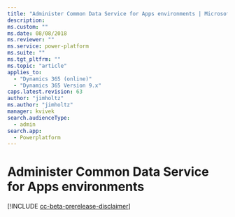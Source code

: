 ```yaml
---
title: "Administer Common Data Service for Apps environments | MicrosoftDocs"
description:
ms.custom: ""
ms.date: 08/08/2018
ms.reviewer: ""
ms.service: power-platform
ms.suite: ""
ms.tgt_pltfrm: ""
ms.topic: "article"
applies_to: 
  - "Dynamics 365 (online)"
  - "Dynamics 365 Version 9.x"
caps.latest.revision: 63
author: "jimholtz"
ms.author: "jimholtz"
manager: kvivek
search.audienceType: 
  - admin
search.app: 
  - Powerplatform
---
```

# Administer Common Data Service for Apps environments 

[!INCLUDE [cc-beta-prerelease-disclaimer](../includes/cc-beta-prerelease-disclaimer.md)]


